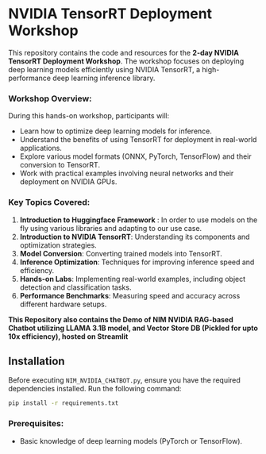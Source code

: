 
# NVIDIA TensorRT Deployment Workshop

This repository contains the code and resources for the **2-day NVIDIA TensorRT Deployment Workshop**. The workshop focuses on deploying deep learning models efficiently using NVIDIA TensorRT, a high-performance deep learning inference library.

### Workshop Overview:
During this hands-on workshop, participants will:
- Learn how to optimize deep learning models for inference.
- Understand the benefits of using TensorRT for deployment in real-world applications.
- Explore various model formats (ONNX, PyTorch, TensorFlow) and their conversion to TensorRT.
- Work with practical examples involving neural networks and their deployment on NVIDIA GPUs.

### Key Topics Covered:
1. **Introduction to Huggingface Framework** : In order to use models on the fly using various libraries and adapting to our use case.
1. **Introduction to NVIDIA TensorRT**: Understanding its components and optimization strategies.
2. **Model Conversion**: Converting trained models into TensorRT.
3. **Inference Optimization**: Techniques for improving inference speed and efficiency.
4. **Hands-on Labs**: Implementing real-world examples, including object detection and classification tasks.
5. **Performance Benchmarks**: Measuring speed and accuracy across different hardware setups.

**This Repository also contains the Demo of NIM NVIDIA RAG-based Chatbot utilizing LLAMA 3.1B model, and Vector Store DB (Pickled for upto 10x efficiency), hosted on Streamlit**

## Installation

Before executing `NIM_NVIDIA_CHATBOT.py`, ensure you have the required dependencies installed. Run the following command:

```bash
pip install -r requirements.txt
```
### Prerequisites:
- Basic knowledge of deep learning models (PyTorch or TensorFlow).


